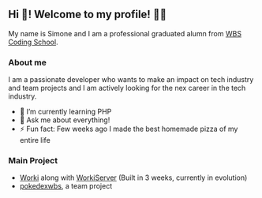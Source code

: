 ## Hi 👋! Welcome to my profile! 👨‍💻

My name is Simone and I am a professional graduated alumn from [WBS Coding School](https://www.wbscodingschool.com/).

### About me

I am a passionate developer who wants to make an impact on tech industry and team projects and I am actively looking for the nex career in the tech industry.

- 🌱 I’m currently learning PHP
- 💬 Ask me about everything!
- ⚡ Fun fact: Few weeks ago I made the best homemade pizza of my entire life


### Main Project 

- [Worki](https://github.com/simo54/worki) along with [WorkiServer](https://github.com/simo54/workiServer) (Built in 3 weeks, currently in evolution)
- [pokedexwbs](https://github.com/simo54/pokedexwbs), a team project
